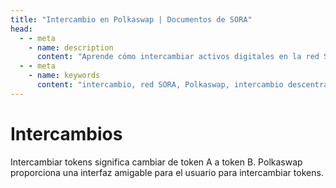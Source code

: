 ```yaml
---
title: "Intercambio en Polkaswap | Documentos de SORA"
head:
  - - meta
    - name: description
      content: "Aprende cómo intercambiar activos digitales en la red SORA utilizando el intercambio descentralizado Polkaswap. Descubre los beneficios de intercambiar activos directamente en la cadena, los pares de trading disponibles y el proceso de ejecutar una transacción de intercambio de forma segura y eficiente."
  - - meta
    - name: keywords
      content: "intercambio, red SORA, Polkaswap, intercambio descentralizado, pares de trading, intercambio en cadena, transacción de intercambio"
---
```


# Intercambios

Intercambiar tokens significa cambiar de token A a token B. Polkaswap proporciona una interfaz amigable para el usuario para intercambiar tokens.

<!-- @include: snippet-swap-polkaswap.md -->
